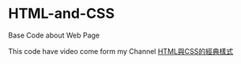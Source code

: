# HTML-and-CSS
Base Code about Web Page

This code have video come form my Channel [HTML與CSS的經典樣式](https://www.youtube.com/watch?v=RHo1vDXyKMI&ab_channel=KaPo&loop=0)
